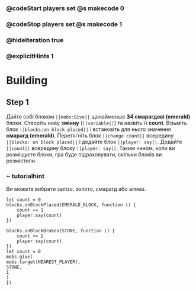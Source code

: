 ### @codeStart players set @s makecode 0
### @codeStop players set @s makecode 1

### @hideIteration true 
### @explicitHints 1


# Building

## Step 1
Дайте собі блоком ``||mobs:Give||`` щонайменше **34 смарагдові (emerald)** блоки. Створіть нову **змінну** (``||variable||``) та назвіть її **count**. Візьміть блок ``||blocks:on block placed||`` і встановіть для нього значення **смарагд (emerald)**. Перетягніть блок ``||change count||`` всередину ``||blocks: on block placed||`` і додайте блок ``||player: say||``. Додайте ``||count||`` всередину блоку ``||player: say||``. Таким чином, коли ви розміщуєте блоки, гра буде підраховувати, скільки блоків ви розмістили.

### ~ tutorialhint 

Ви можете вибрати залізо, золото, смарагд або алмаз.

```blocks
let count = 0
blocks.onBlockPlaced(EMERALD_BLOCK, function () {
    count += 1
    player.say(count)
})

```

```ghost
blocks.onBlockBroken(STONE, function () {
    count += 1
    player.say(count)
})
let count = 0
mobs.give(
mobs.target(NEAREST_PLAYER),
STONE,
1
)
})
```


